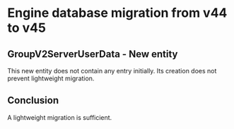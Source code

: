 #  Engine database migration from v44 to v45

## GroupV2ServerUserData - New entity

This new entity does not contain any entry initially. Its creation does not prevent lightweight migration.

## Conclusion

A lightweight migration is sufficient.
